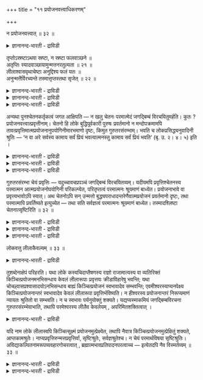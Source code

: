+++
title = "११ प्रयोजनवत्त्वाधिकरणम्"

+++

न प्रयोजनवत्त्वात् ॥ ३२ ॥  
<details><summary>ज्ञानानन्द-भारती - द्राविडी</summary>

न प्रयोजऩवत्वात् ॥ ३२ ॥
</details>

तृप्तोऽस्रष्टाऽथवा स्रष्टा, न स्रष्टा फलवाञ्छने ॥  
अतृप्तिः स्यादवाञ्छायामुन्मत्तनरतुल्यता ॥ २१ ॥  
लीलाश्वासवृथाचेष्टा अनुद्दिश्य फलं यतः ॥  
अनुन्मत्तैर्विरच्यन्ते तस्मात्तृप्तस्तथा सृजेत् ॥ २२ ॥  
<details><summary>ज्ञानानन्द-भारती - द्राविडी</summary>

--वैयासिग न्यायमाला
</details>

<details><summary>ज्ञानानन्द-भारती - द्राविडी</summary>

तिरुप्तियुळ्ळवऩ् स्रुष्टिक्किऱवऩाग इरुक्क माट् टाऩा? अल्लदु स्रुष्टिक्किऱवऩाग इरुप्पाऩा? पलऩिल् आसैयिरुक्कुमाऩाल् तिरुप्तियऱ्ऱ तऩ्मै ताऩ् इरुक्कुम्। आसैयिल्लामले (स्रुष्टिक्किऱाऩ्) ऎऩ्ऱाल् पैत्तियम् पिडित्त मऩिदऩुक्कु समाऩमाऩ तऩ्मै ताऩ् अवऩुक्कु।
</details>

<details><summary>ज्ञानानन्द-भारती - द्राविडी</summary>

पैत्तियम् इल्लादवर्गळाल् कूड विळैयाट्टु, मूच्चु विडुवदु। वॆऱुम् सेष्टैगळ्। इवै ऎव्विद पलऩैयुम् उत्तेसिक्कामल् सॆय्यप्पडुगिऩ्ऱऩ। आगैयाल् अप्पडिये पिरह्ममुम् (ऎव्विद पलऩैयुम् उत्तेसिक्कामल्) ताऩ् तिरुप्तियुडऩ् इरुन्दालुम् स्रुष्टिक्कलाम्।
</details>

अन्यथा पुनश्चेतनकर्तृकत्वं जगत आक्षिपति — न खलु चेतनः परमात्मेदं जगद्बिम्बं विरचयितुमर्हति। कुतः ? प्रयोजनवत्त्वात्प्रवृत्तीनाम्। चेतनो हि लोके बुद्धिपूर्वकारी पुरुषः प्रवर्तमानो न मन्दोपक्रमामपि तावत्प्रवृत्तिमात्मप्रयोजनानुपयोगिनीमारभमाणो दृष्टः, किमुत गुरुतरसंरम्भाम्। भवति च लोकप्रसिद्ध्यनुवादिनी श्रुतिः — ‘न वा अरे सर्वस्य कामाय सर्वं प्रियं भवत्यात्मनस्तु कामाय सर्वं प्रियं भवति’ (बृ. उ. २। ४। ५) इति ।

<details><summary>ज्ञानानन्द-भारती - द्राविडी</summary>

\[पुत्तिसालि पलऩिल्लामल् ऒरु कारियत्तैयुम् सॆय्यमाट्टाऩ्। सर्वक्ञरायुम् अवाप्तसमस्त कामऩायुमुळ्ळ ईसुवरऩुक्कु तेवै ऒऩ्ऱुमिल्लाददाल् सिरुष्टि ऎऩ्ऩुम् पॆरिय कारियत्तैच् चॆय्वदागच् चॊल्लुवदु पॊरुन्दादु ऎऩ्ऱु पूर्वबक्षम्। विळैयाट्टु, मूच्चुविडुदल्, वीण् सेष्टै मुदलाऩ कारियङ्गळै ऎव्विदप् पलऩैयुम् ऎदिर्बारामलेये पुत्तिमाऩ्गळुम् सॆय्वदै उलगिल् काण्गिऱोम्। इदुबोल् ईस्वरऩुम् पलऩै ऎदिर्बारामलेये सिरुष्टियैच् चॆय्यलाम्। सिरुष्टि ऎऩ्बदु ईसुवरऩुक्कु विळैयाट्टुत्ताऩ् ऎऩ्बदु सित्तान्दम्\]
</details>

<details><summary>ज्ञानानन्द-भारती - द्राविडी</summary>

जगत् सेदऩऩै कर्त्तावागवुडैय तॆऩ्बदै मऱुबडियुम् वेऱु विदमाग आक्षेबिक्किऱार्।
</details>

<details><summary>ज्ञानानन्द-भारती - द्राविडी</summary>

पूर्वबक्षम्: सेदऩऩायिरुक्किऱ परात् इन्द जगत्तागिऱ पिम्बत्तै उण्डु पण्णमुडियादु। एऩ्? पिरविरुत्तिगळुक्कु पिरयोजऩमुळ्ळ तऩ्मैयिरुप् पदाल्। उलगत्तिल् पुत्ति पूर्वगमाय् सॆय्गिऱ सेदऩऩाऩ पुरुषऩ् पिरविरुत्तिक्किऱवऩ् सिऱिय कार्यमायिरुन्दालुम् तऩ्ऩुडैय पिरयोजऩत्तिऱ्कु उबयोगप्पडाद पिरविरुत्तियै आरम्बिप्पदाग काणप्पडुवदिल्लै यल्लवा? वॆगु पॆरिदाऩ कार्य विषयमाऩ पिरविरुत्तियै केट्पाऩेऩ्? उलगत्तिलुळ्ळ पिरसित्तियै अऩुसरित्तुच् चॊल्लुगिऱ सुरुदियुम् अये, ऎल्लावऱ्ऱिऩुडैय कामत्तिऱ्काग ऎल्लाम् पिरियमाग इरुप्पदिल्लै; तऩ्ऩुडैय कामत्तिऱ्का कत्ताऩ् ऎल्लाम् पिरियमाग इरुक्किऱदु" (पिरुहत् २-४-५) ऎऩ्ऱु इरुक्किऱदु।
</details>

गुरुतरसंरम्भा चेयं प्रवृत्तिः — यदुच्चावचप्रपञ्चं जगद्बिम्बं विरचयितव्यम्। यदीयमपि प्रवृत्तिश्चेतनस्य परमात्मन आत्मप्रयोजनोपयोगिनी परिकल्प्येत, परितृप्तत्वं परमात्मनः श्रूयमाणं बाध्येत। प्रयोजनाभावे वा प्रवृत्त्यभावोऽपि स्यात्। अथ चेतनोऽपि सन् उन्मत्तो बुद्ध्यपराधादन्तरेणैवात्मप्रयोजनं प्रवर्तमानो दृष्टः, तथा परमात्मापि प्रवर्तिष्यते इत्युच्येत — तथा सति सर्वज्ञत्वं परमात्मनः श्रूयमाणं बाध्येत। तस्मादश्लिष्टा चेतनात्सृष्टिरिति ॥ ३२ ॥

<details><summary>ज्ञानानन्द-भारती - द्राविडी</summary>

मेल्गीऴ् विस्तारमायुळ्ळ जगत्तागिय पिम्बम् रसऩै सॆय्यवेण्डियदु ऎऩ्बदुवो वॆगु पॆरिय कार्यत्तै विषयमायुळ्ळ पिरविरुत्ति इन्दप् पिरविरुत्तियुम् सेदऩऩाऩ परमात्माविऱ्कु तऩ् पिरयोजऩत्तिऱ्कु उबयोगमुळ्ळदॆऩ्ऱु कल्बिक्कप् पडुमेयाऩाल्, परमात्माविऱ्कुच् चॊल्लप्पडुम् तिरुप्तरायिरुक्कुम् तऩ्मै पादिक्कप्पडुम्। पिरयोजऩ मिल्लैयॆऩ्ऱालो, पिरविरुत्तियुम् इरुक्कक्कूडादु।
</details>

<details><summary>ज्ञानानन्द-भारती - द्राविडी</summary>

अल्लदु, सेदऩऩायिरुन्द पोदिलुम् पुत्ति तोषत्तिऩाल् पैत्तिमायिरुप्पवऩ् तऩक्कु पिरयोजऩ मऩ्ऩियिलेये पिरविरुत्तिप्पदाग ऎप्पडि काणप्पडुगिऱाऩो, अप्पडि परमात्मावुम् पिरविरुत् तिक्कलाम् ऎऩ्ऱु सॊऩ्ऩाल्, अप्पडियिरुन्दाल् परमात्मावुक्कु सॊल्लप्पडुम् सर्वक्ञत्तऩ्मै पादिक्कप्पडुम्।
</details>

<details><summary>ज्ञानानन्द-भारती - द्राविडी</summary>

आगैयाल् सेदऩऩिडमिरुन्दु स्रुष्टि ऎऩ्बदु पॊरुन्दादु, ऎऩ्ऱु।
</details>

लोकवत्तु लीलाकैवल्यम् ॥ ३३ ॥  
<details><summary>ज्ञानानन्द-भारती - द्राविडी</summary>

लोगवत्तु लीलागैवल्यम् ॥ ३३ ॥
</details>

तुशब्देनाक्षेपं परिहरति। यथा लोके कस्यचिदाप्तैषणस्य राज्ञो राजामात्यस्य वा व्यतिरिक्तं किञ्चित्प्रयोजनमनभिसन्धाय केवलं लीलारूपाः प्रवृत्तयः क्रीडाविहारेषु भवन्ति; यथा चोच्छ्वासप्रश्वासादयोऽनभिसन्धाय बाह्यं किञ्चित्प्रयोजनं स्वभावादेव सम्भवन्ति; एवमीश्वरस्याप्यनपेक्ष्य किञ्चित्प्रयोजनान्तरं स्वभावादेव केवलं लीलारूपा प्रवृत्तिर्भविष्यति। न हीश्वरस्य प्रयोजनान्तरं निरूप्यमाणं न्यायतः श्रुतितो वा सम्भवति। न च स्वभावः पर्यनुयोक्तुं शक्यते। यद्यप्यस्माकमियं जगद्बिम्बविरचना गुरुतरसंरम्भेवाभाति, तथापि परमेश्वरस्य लीलैव केवलेयम् , अपरिमितशक्तित्वात् ।

<details><summary>ज्ञानानन्द-भारती - द्राविडी</summary>

‘आऩाल्’ ऎऩ्ऱ सप्तत्तिऩाल् आक्षेबत्तै मऱुक् किऱार्। उलगत्तिल् ऎल्ला आसैगळुम् निऱैवेऱियुळ्ळ ऒरु अरसऩुक्को अल्लदु राजमन्दिरिक्को, वेऱु ऎव्विद पिरयोजऩत्तैयुम् उत्तेसिक्कामल्, विळैयाट्टु विवहारङ्गळिल् वॆऱुम् लीलारूबमाऩ पिरविरुत्तिगळ् ऎप्पडि इरुन्दु वरुगिऩ्ऱऩवो, ऎप्पडि मूच्चु विडुवदु, इऴुप्पदु मुदलियवैगळ् वॆळियिलुळ्ळ ऎव्विद पिरयो जऩत्तैयुम् उत्तेसिक्कामल्, स्वबाव माग एऱ्पडुगिऩ्ऱऩवो, अप्पडिये ईसुरवऩुक्कुम् वेऱु ऎव्विद पिरयोजऩत्तैयुम् अबेक्षिक्कामल् स्वबावत् तिऩालेये वॆऱुम् लीलारूबमाग पिरविरुत्ति इरुक्कुम् ईसुवरऩुक्को ऎडुत्तुक्काट्टक्कूडियदाग वेऱु पिरयोजऩम् नियायप्पडिक्को वेदत्तिऩ्बडिक्को सम्बविक्कादु। स्वबावत्तै मऱुक्कवुम् मुडियादु। इन्द जगत् पिम्बत्तै रसऩै सॆय्वदु नमक्कु वॆगु पॆरिय कार्यमाग तोऩ्ऱिऩ पोदिलुम्, ईसुवरऩुक्कु, अळवऱ्ऱ सक्तियुळ्ळवरा यिरुप्पदाल् इदु वॆऱुम् लीलैदाऩ्।
</details>

यदि नाम लोके लीलास्वपि किञ्चित्सूक्ष्मं प्रयोजनमुत्प्रेक्ष्येत, तथापि नैवात्र किञ्चित्प्रयोजनमुत्प्रेक्षितुं शक्यते, आप्तकामश्रुतेः। नाप्यप्रवृत्तिरुन्मत्तप्रवृत्तिर्वा, सृष्टिश्रुतेः, सर्वज्ञश्रुतेश्च। न चेयं परमार्थविषया सृष्टिश्रुतिः। अविद्याकल्पितनामरूपव्यवहारगोचरत्वात् , ब्रह्मात्मभावप्रतिपादनपरत्वाच्च — इत्येतदपि नैव विस्मर्तव्यम् ॥ ३३ ॥

<details><summary>ज्ञानानन्द-भारती - द्राविडी</summary>

उलगत्तिल् लीलैगळिल्गूड एदेऩुम् सूक्ष्म माऩ पिरयोजऩम् उत्पिरेक्षिक्कक् कूडुमाऩालुम्, अप्पडियुम् इङ्गे ऎव्विद पिरयोजऩमुम् उत्पिरेक्षिक्कमुडियादु। ऎल्ला कामङ्गळैयुम् अडैन्द वरॆऩ्ऱ सुरुदियिऩाल्? पिरविरुत्तियेयिल्लैयॆऩ् ऱावदु पैत्तिय पिरविरुत्ति यॆऩ्ऱावदु सॊल्लवुम् मुडियादु, स्रुष्टि सॊल्लप्पट्टिरुप्पदालुम् सर्वक्ञ ऩॆऩ्ऱु सॊल्लप् पट्टिरुप्पदालुम्।
</details>

<details><summary>ज्ञानानन्द-भारती - द्राविडी</summary>

मेलुम्, इन्द स्रुष्टियैच् चॊल्लियिरुप्पदु वास्तवत्तै विषयमायुळ्ळदल्ल। अवित्यैयिऩाल् कल्बिक्कप्पडुम् नामरूब व्यवहारङ्गळुक्कु विषयमा यिरुप्पदालुम् पिरह्म स्वरूबमागवेयिरुक्किऱ तॆऩ्बदै ऎडुत्तुक्काट्टुवदिल् तात्पर्यमुळ्ळदालुम् - ऎऩ्गिऱ इदुवुम् मऱक्कवे कूडादु।
</details>

